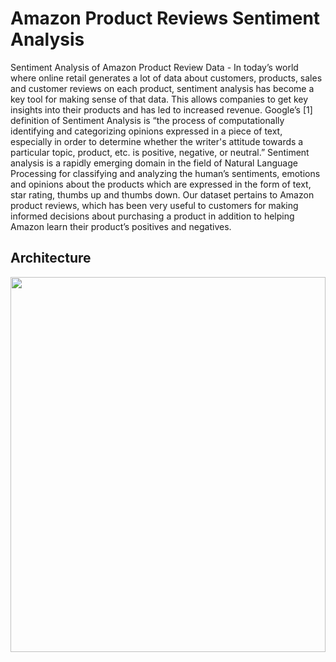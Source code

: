 # Amazon Product Reviews Sentiment Analysis
Sentiment Analysis of Amazon Product Review Data - In today’s world where online retail generates a lot of data about customers, products, sales and customer reviews on each product, sentiment analysis has become a key tool for making sense of that data. This  allows companies to get key insights into their products and has led to increased revenue. Google’s [1] definition of Sentiment Analysis is “the process of computationally identifying and categorizing opinions expressed in a piece of text, especially in order to determine whether the writer's attitude towards a particular topic, product, etc. is positive, negative, or neutral.” Sentiment analysis is a rapidly emerging domain in the  field  of  Natural  Language Processing for classifying and analyzing the  human’s  sentiments, emotions and opinions  about   the   products   which   are expressed  in  the  form  of  text,  star  rating,  thumbs  up and thumbs  down. Our dataset  pertains to Amazon product reviews, which has been very useful  to customers for making informed decisions about purchasing a product in addition to helping  Amazon learn their product’s positives and negatives.


## Architecture
<img src="https://user-images.githubusercontent.com/12944490/56706666-d2196600-66e3-11e9-9683-022d63600116.png" width="100%" height="600">
